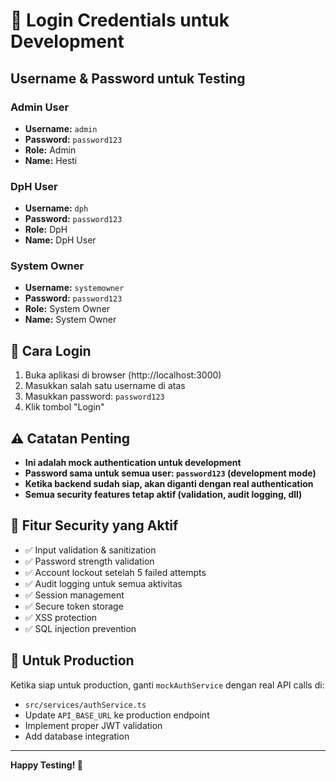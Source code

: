 # 🔐 Login Credentials untuk Development

## **Username & Password untuk Testing**

### **Admin User**
- **Username:** `admin`
- **Password:** `password123`
- **Role:** Admin
- **Name:** Hesti

### **DpH User**
- **Username:** `dph`
- **Password:** `password123`
- **Role:** DpH
- **Name:** DpH User

### **System Owner**
- **Username:** `systemowner`
- **Password:** `password123`
- **Role:** System Owner
- **Name:** System Owner

## **🔧 Cara Login**

1. Buka aplikasi di browser (http://localhost:3000)
2. Masukkan salah satu username di atas
3. Masukkan password: `password123`
4. Klik tombol "Login"

## **⚠️ Catatan Penting**

- **Ini adalah mock authentication untuk development**
- **Password sama untuk semua user: `password123` (development mode)**
- **Ketika backend sudah siap, akan diganti dengan real authentication**
- **Semua security features tetap aktif (validation, audit logging, dll)**

## **🚀 Fitur Security yang Aktif**

- ✅ Input validation & sanitization
- ✅ Password strength validation
- ✅ Account lockout setelah 5 failed attempts
- ✅ Audit logging untuk semua aktivitas
- ✅ Session management
- ✅ Secure token storage
- ✅ XSS protection
- ✅ SQL injection prevention

## **📝 Untuk Production**

Ketika siap untuk production, ganti `mockAuthService` dengan real API calls di:
- `src/services/authService.ts`
- Update `API_BASE_URL` ke production endpoint
- Implement proper JWT validation
- Add database integration

---

**Happy Testing! 🎉**
